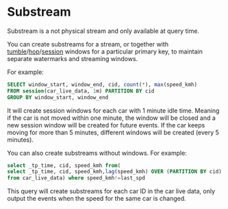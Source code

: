 # Substream

Substream is a not physical stream and only available at query time.

You can create substreams for a stream, or together with [tumble](/functions_for_streaming#tumble)/[hop](/functions_for_streaming#hop)/[session](/functions_for_streaming#session) windows for a particular primary key, to maintain separate watermarks and streaming windows.

For example:

```sql
SELECT window_start, window_end, cid, count(*), max(speed_kmh)
FROM session(car_live_data, 1m) PARTITION BY cid
GROUP BY window_start, window_end
```

It will create session windows for each car with 1 minute idle time. Meaning if the car is not moved within one minute, the window will be closed and a new session window will be created for future events. If the car keeps moving for more than 5 minutes, different windows will be created (every 5 minutes).

You can also create substreams without windows. For example:

```sql
select _tp_time, cid, speed_kmh from(
select _tp_time, cid, speed_kmh,lag(speed_kmh) OVER (PARTITION BY cid) as last_spd
from car_live_data) where speed_kmh!=last_spd
```
This query will create substreams for each car ID in the car live data, only output the events when the speed for the same car is changed.
